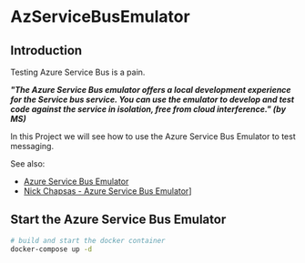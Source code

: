 # AzServiceBusEmulator


## Introduction

Testing Azure Service Bus is a pain. 

***"The Azure Service Bus emulator offers a local development experience for the Service bus service. You can use the emulator to develop and test code against the service in isolation, free from cloud interference." (by MS)***

In this Project we will see how to use the Azure Service Bus Emulator to test messaging.

See also: 
- [Azure Service Bus Emulator](https://docs.microsoft.com/en-us/azure/service-bus-messaging/service-bus-messaging-overview)
- [Nick Chapsas - Azure Service Bus Emulator](https://www.youtube.com/watch?v=NPF4iF58P-c)]


## Start the Azure Service Bus Emulator

``` bash
# build and start the docker container
docker-compose up -d
```
